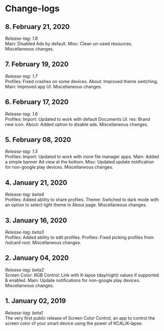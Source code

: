 # Change-logs

## 8. February 21, 2020
*Release-tag: 1.8*<br>
Main: Disabled Ads by default. Misc: Clean un-used resources. Miscellaneous changes.

## 7. February 19, 2020
*Release-tag: 1.7*<br>
Profiles: Fixed crashes on some devices. About: Improved theme switching. Main: Improved app UI. Miscellaneous changes.

## 6. February 17, 2020
*Release-tag: 1.6*<br>
Profiles: Import: Updated to work with default Documents UI. res: Brand new icon. About: Added option to disable ads. Miscellaneous changes.

## 5. February 08, 2020
*Release-tag: 1.5*<br>
Profiles: Import: Updated to work with more file manager apps. Main: Added a simple banner Ad view at the bottom. Misc: Updated update notification for non-google play devices. Miscellaneous changes.

## 4. January 21, 2020
*Release-tag: beta4*<br>
Profiles: Added ability to share profiles. Theme: Switched to dark mode with an option to select light theme in About page. Miscellaneous changes.

## 3. January 16, 2020
*Release-tag: beta3*<br>
Profiles: Added ability to edit profiles. Profiles: Fixed picking profiles from /sdcard root. Miscellaneous changes.

## 2. January 04, 2020
*Release-tag: beta2*<br>
Screen Color: RGB Control: Link with K-lapse (day/night) values if supported & enabled. Main: Update notifications for non-google play devices. Miscellaneous changes.

## 1. January 02, 2019
*Release-tag: beta1*<br>
The very first public release of Screen Color Control, an app to control the screen color of your smart device using the power of KCAL/K-lapse.
